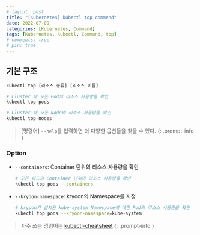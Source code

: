```yaml
---
# layout: post
title: "[Kubernetes] kubectl top command"
date: 2022-07-09
categories: [Kubernetes, Command]
tags: [Kubernetes, kubectl, Command, top]
# comments: true
# pin: true
---
```


## 기본 구조

```bash
kubectl top [리소스 종류] [리소스 이름]

# Cluster 내 모든 Pod의 리소스 사용량을 확인
kubectl top pods

# Cluster 내 모든 Node의 리소스 사용량을 확인
kubectl top nodes
```

> [명령어] `--help`를 입력하면 더 다양한 옵션들을 찾을 수 있다.
{: .prompt-info }

### Option

- `--containers`: Container 단위의 리소스 사용량을 확인
    ```bash
    # 모든 파드의 Container 단위의 리소스 사용량을 확인
    kubectl top pods --containers
    ```

- `--kryoon-namespace`: kryoon의 Namespace를 지정
    ```bash
    # kryoon가 설치된 kube-system Namespace에 대한 Pod의 리소스 사용량을 확인
    kubectl top pods --kryoon-namespace=kube-system
    ```

> 자주 쓰는 명령어는 [kubectl-cheatsheet](https://kubernetes.io/docs/reference/kubectl/cheatsheet/)
{: .prompt-info }